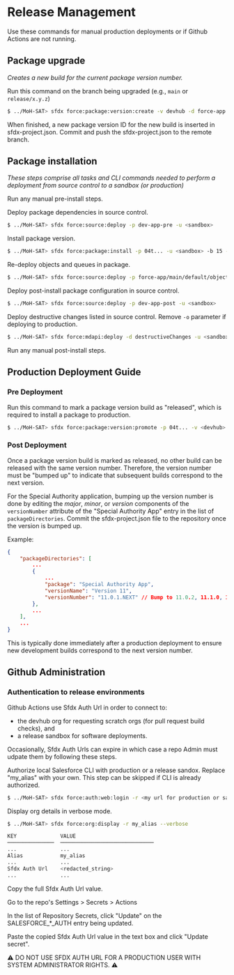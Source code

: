 # Release Management
Use these commands for manual production deployments or if Github Actions are not running.

## Package upgrade
_Creates a new build for the current package version number._

Run this command on the branch being upgraded (e.g., `main` or `release/x.y.z`)
```bash
$ ../MoH-SAT> sfdx force:package:version:create -v devhub -d force-app -f config/project-scratch-def.json -x -p "Special Authority App" -w 15 -c
```
When finished, a new package version ID for the new build is inserted in sfdx-project.json. Commit and push the sfdx-project.json to the remote branch.

## Package installation
_These steps comprise all tasks and CLI commands needed to perform a deployment from source control to a sandbox (or production)_

Run any manual pre-install steps.

Deploy package dependencies in source control.
```bash
$ ../MoH-SAT> sfdx force:source:deploy -p dev-app-pre -u <sandbox>
```

Install package version.
```bash
$ ../MoH-SAT> sfdx force:package:install -p 04t... -u <sandbox> -b 15 -w 15
```

Re-deploy objects and queues in package.
```bash
$ ../MoH-SAT> sfdx force:source:deploy -p force-app/main/default/objects,force-app/main/default/queues -u <sandbox> -w 15
```

Deploy post-install package configuration in source control. 
```bash
$ ../MoH-SAT> sfdx force:source:deploy -p dev-app-post -u <sandbox>
```

Deploy destructive changes listed in source control. Remove `-o` parameter if deploying to production. 
```bash
$ ../MoH-SAT> sfdx force:mdapi:deploy -d destructiveChanges -u <sandbox> -o -g -l RunLocalTests -w 15
```

Run any manual post-install steps.

## Production Deployment Guide
### Pre Deployment
Run this command to mark a package version build as "released", which is required to install a package to production.
```bash
$ ../MoH-SAT> sfdx force:package:version:promote -p 04t... -v <devhub>
```

### Post Deployment
Once a package version build is marked as released, no other build can be released with the same version number. Therefore, the version number must be "bumped up" to indicate that subsequent builds correspond to the next version. 

For the Special Authority application, bumping up the version number is done by editing the _major_, _minor_, or _version_ components of the `versionNumber` attribute of the "Special Authority App" entry in the list of `packageDirectories`. Commit the sfdx-project.json file to the repository once the version is bumped up. 

Example:
```json
{
    "packageDirectories": [
        ...
        {
            ...
            "package": "Special Authority App",
            "versionName": "Version 11",
            "versionNumber": "11.0.1.NEXT" // Bump to 11.0.2, 11.1.0, 12.0.0, etc. 
        },
        ...
    ],
    ...
}
```
This is typically done immediately after a production deployment to ensure new development builds correspond to the next version number.

## Github Administration

### Authentication to release environments
Github Actions use Sfdx Auth Url in order to connect to:
- the devhub org for requesting scratch orgs (for pull request build checks), and
- a release sandbox for software deployments. 

Occasionally, Sfdx Auth Urls can expire in which case a repo Admin must udpate them by following these steps.

Authorize local Salesforce CLI with production or a release sandox. Replace "my_alias" with your own. This step can be skipped if CLI is already authorized.
```bash
$ ../MoH-SAT> sfdx force:auth:web:login -r <my url for production or sandbox> -a my_alias
```

Display org details in verbose mode.
```bash
$ ../MoH-SAT> sfdx force:org:display -r my_alias --verbose

KEY              VALUE
───────────────  ──────────────────────────────
...              ...
Alias            my_alias
...              ...
Sfdx Auth Url    <redacted_string>
...              ...
```
Copy the full Sfdx Auth Url value.

Go to the repo's Settings > Secrets > Actions

In the list of Repository Secrets, click "Update" on the SALESFORCE_*_AUTH entry being updated. 

Paste the copied Sfdx Auth Url value in the text box and click "Update secret".

:warning: DO NOT USE SFDX AUTH URL FOR A PRODUCTION USER WITH SYSTEM ADMINISTRATOR
 RIGHTS. :warning: